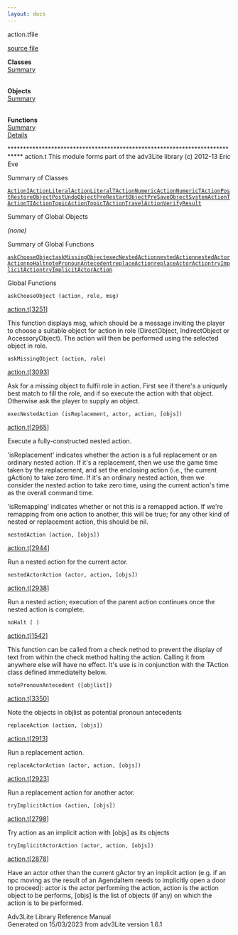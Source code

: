 ```yaml
---
layout: docs
---
```

<span class="title">action.t</span><span class="type">file</span>

[source file](../source/action.t.html)

**Classes**  
[Summary](#_ClassSummary_)  
 

**Objects**  
[Summary](#_ObjectSummary_)  
 

**Functions**  
[Summary](#_FunctionSummary_)  
[Details](#_Functions_)

<div class="fdesc">

\*\*\*\*\*\*\*\*\*\*\*\*\*\*\*\*\*\*\*\*\*\*\*\*\*\*\*\*\*\*\*\*\*\*\*\*\*\*\*\*\*\*\*\*\*\*\*\*\*\*\*\*\*\*\*\*\*\*\*\*\*\*\*\*\*\*\*\*\*\*\*\*\*\*\*\*
action.t This module forms part of the adv3Lite library (c) 2012-13 Eric
Eve

</div>

<span id="_ClassSummary_"></span>

<div class="mjhd">

<span class="hdln">Summary of Classes</span>  

</div>

[`Action`](../object/Action.html)[`IAction`](../object/IAction.html)[`LiteralAction`](../object/LiteralAction.html)[`LiteralTAction`](../object/LiteralTAction.html)[`NumericAction`](../object/NumericAction.html)[`NumericTAction`](../object/NumericTAction.html)[`PostRestoreObject`](../object/PostRestoreObject.html)[`PostUndoObject`](../object/PostUndoObject.html)[`PreRestartObject`](../object/PreRestartObject.html)[`PreSaveObject`](../object/PreSaveObject.html)[`SystemAction`](../object/SystemAction.html)[`TAction`](../object/TAction.html)[`TIAction`](../object/TIAction.html)[`TopicAction`](../object/TopicAction.html)[`TopicTAction`](../object/TopicTAction.html)[`TravelAction`](../object/TravelAction.html)[`VerifyResult`](../object/VerifyResult.html)
<span id="_ObjectSummary_"></span>

<div class="mjhd">

<span class="hdln">Summary of Global Objects</span>  

</div>

*(none)* <span id="FunctionSummary_"></span>

<div class="mjhd">

<span class="hdln">Summary of Global Functions</span>  

</div>

[`askChooseObject`](#askChooseObject)[`askMissingObject`](#askMissingObject)[`execNestedAction`](#execNestedAction)[`nestedAction`](#nestedAction)[`nestedActorAction`](#nestedActorAction)[`noHalt`](#noHalt)[`notePronounAntecedent`](#notePronounAntecedent)[`replaceAction`](#replaceAction)[`replaceActorAction`](#replaceActorAction)[`tryImplicitAction`](#tryImplicitAction)[`tryImplicitActorAction`](#tryImplicitActorAction)

<span id="_Functions_"></span>

<div class="mjhd">

<span class="hdln">Global Functions</span>  

</div>

<span id="askChooseObject"></span>

`askChooseObject (action, role, msg)`

[action.t](../file/action.t.html)\[[3251](../source/action.t.html#3251)\]

<div class="desc">

This function displays msg, which should be a message inviting the
player to choose a suitable object for action in role (DirectObject,
IndirectObject or AccessoryObject). The action will then be performed
using the selected object in role.

</div>

<span id="askMissingObject"></span>

`askMissingObject (action, role)`

[action.t](../file/action.t.html)\[[3093](../source/action.t.html#3093)\]

<div class="desc">

Ask for a missing object to fulfil role in action. First see if there's
a uniquely best match to fill the role, and if so execute the action
with that object. Otherwise ask the player to supply an object.

</div>

<span id="execNestedAction"></span>

`execNestedAction (isReplacement, actor, action, [objs])`

[action.t](../file/action.t.html)\[[2965](../source/action.t.html#2965)\]

<div class="desc">

Execute a fully-constructed nested action.

'isReplacement' indicates whether the action is a full replacement or an
ordinary nested action. If it's a replacement, then we use the game time
taken by the replacement, and set the enclosing action (i.e., the
current gAction) to take zero time. If it's an ordinary nested action,
then we consider the nested action to take zero time, using the current
action's time as the overall command time.

'isRemapping' indicates whether or not this is a remapped action. If
we're remapping from one action to another, this will be true; for any
other kind of nested or replacement action, this should be nil.

</div>

<span id="nestedAction"></span>

`nestedAction (action, [objs])`

[action.t](../file/action.t.html)\[[2944](../source/action.t.html#2944)\]

<div class="desc">

Run a nested action for the current actor.

</div>

<span id="nestedActorAction"></span>

`nestedActorAction (actor, action, [objs])`

[action.t](../file/action.t.html)\[[2938](../source/action.t.html#2938)\]

<div class="desc">

Run a nested action; execution of the parent action continues once the
nested action is complete.

</div>

<span id="noHalt"></span>

`noHalt ( )`

[action.t](../file/action.t.html)\[[1542](../source/action.t.html#1542)\]

<div class="desc">

This function can be called from a check nethod to prevent the display
of text from within the check method halting the action. Calling it from
anywhere else will have no effect. It's use is in conjunction with the
TAction class defined immediatelty below.

</div>

<span id="notePronounAntecedent"></span>

`notePronounAntecedent ([objlist])`

[action.t](../file/action.t.html)\[[3350](../source/action.t.html#3350)\]

<div class="desc">

Note the objects in objlist as potential pronoun antecedents

</div>

<span id="replaceAction"></span>

`replaceAction (action, [objs])`

[action.t](../file/action.t.html)\[[2913](../source/action.t.html#2913)\]

<div class="desc">

Run a replacement action.

</div>

<span id="replaceActorAction"></span>

`replaceActorAction (actor, action, [objs])`

[action.t](../file/action.t.html)\[[2923](../source/action.t.html#2923)\]

<div class="desc">

Run a replacement action for another actor.

</div>

<span id="tryImplicitAction"></span>

`tryImplicitAction (action, [objs])`

[action.t](../file/action.t.html)\[[2798](../source/action.t.html#2798)\]

<div class="desc">

Try action as an implicit action with \[objs\] as its objects

</div>

<span id="tryImplicitActorAction"></span>

`tryImplicitActorAction (actor, action, [objs])`

[action.t](../file/action.t.html)\[[2878](../source/action.t.html#2878)\]

<div class="desc">

Have an actor other than the current gActor try an implicit action (e.g.
if an npc moving as the result of an AgendaItem needs to implicitly open
a door to proceed): actor is the actor performing the action, action is
the action object to be performs, \[objs\] is the list of objects (if
any) on which the action is to be performed.

</div>

<div class="ftr">

Adv3Lite Library Reference Manual  
Generated on 15/03/2023 from adv3Lite version 1.6.1

</div>

